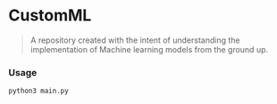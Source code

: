 # CustomML

> A repository created with the intent of understanding the implementation of Machine learning models from the ground up.

### Usage 
 
```
python3 main.py
```